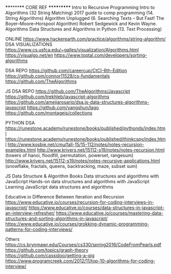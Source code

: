 ****\*\*****\*\*\*\*****\*\***** CORE REF ****\*\*\*\*****\*****\*\*\*\*****
Intro to Recursive Programming
Intro to Algorithms (32 String Matching)
2017 guide to comp programming (14. String Algorithms)
Algorithm Unplugged (6. Searching Texts – But Fast! The Boyer–Moore–Horspool Algorithm)
Robert Sedgewick and Kevin Wayne. Algorithms
Data Structures and Algorithms in Python (13. Text Processing)

ONLINE
https://www.hackerearth.com/practice/algorithms/string-algorithm/
DSA VISUALIZATIONS
https://www.cs.usfca.edu/~galles/visualization/Algorithms.html
https://visualgo.net/en
https://www.toptal.com/developers/sorting-algorithms

DSA REPO
https://github.com/careercup/CtCI-6th-Edition
https://github.com/connor11528/cs-fundamentals
https://github.com/TheAlgorithms

JS DSA REPO
https://github.com/TheAlgorithms/Javascript
https://github.com/trekhleb/javascript-algorithms
https://github.com/amejiarosario/dsa.js-data-structures-algorithms-javascript
https://github.com/yangshun/lago
https://github.com/montagejs/collections

PYTHON DSA
https://runestone.academy/runestone/books/published/pythonds/index.html
https://runestone.academy/runestone/books/published/thinkcspy/index.html
http://www.kosbie.net/cmu/fall-15/15-112/notes/notes-recursion-examples.html
http://www.krivers.net/15112-s19/notes/notes-recursion.html
(towers of hanoi, floodfill, permutation, powerset, rangesum)
http://www.krivers.net/15112-s19/notes/notes-recursive-applications.html
(snowflake, fractals, queens, backtracking, maze, subset sum)

JS Data Structure & Algorithm Books
Data structures and algorithms with JavaScript
Hands-on data structures and algorithms with JavaScript 
Learning JavaScript data structures and algorithms

Educative.io
Difference Between Iteration and Recursion
https://www.educative.io/courses/recursion-for-coding-interviews-in-javascript/
https://www.educative.io/courses/data-structures-in-javascript-an-interview-refresher/
https://www.educative.io/courses/mastering-data-structures-and-sorting-algorithms-in-javascript/
https://www.educative.io/courses/grokking-dynamic-programming-patterns-for-coding-interviews/

Others
https://cs.brynmawr.edu/Courses/cs330/spring2016/CodeFromPearls.pdf
https://github.com/topics/graph-theory
https://github.com/cassidoo/getting-a-gig
https://www.programcreek.com/2012/11/top-10-algorithms-for-coding-interview/

